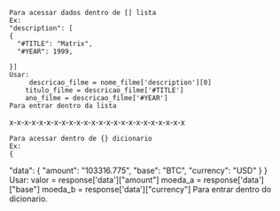     Para acessar dados dentro de [] lista
    Ex:
    "description": [
    {
      "#TITLE": "Matrix",
      "#YEAR": 1999,

    }]
    Usar:
         descricao_filme = nome_filme['description'][0]
        titulo_filme = descricao_filme['#TITLE']
        ano_filme = descricao_filme['#YEAR']
    Para entrar dentro da lista


x-x-x-x-x-x-x-x-x-x-x-x-x-x-x-x-x-x-x-x-x-x-x-x

    Para acessar dentro de {} dicionario
    Ex:
    {
  "data": {
    "amount": "103316.775",
    "base": "BTC",
    "currency": "USD"
  }
}
    Usar:
        valor = response['data']["amount"]
        moeda_a = response['data']["base"]
        moeda_b = response['data']["currency"]
    Para entrar dentro do dicionario.